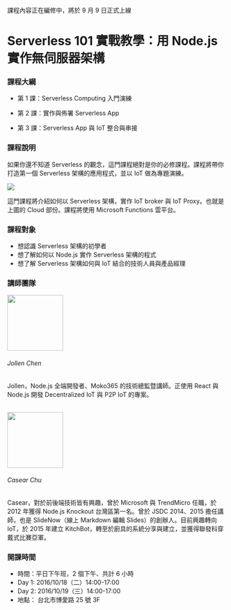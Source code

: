 <p class="lead">課程內容正在編修中，將於 9 月 9 日正式上線</p>

<h1 class="hide">Serverless 101 實戰教學：用 Node.js 實作無伺服器架構</h1>

### 課程大綱

* 第 1 課：Serverless Computing 入門演練

* 第 2 課：實作與佈署 Serverless App
 
* 第 3 課：Serverless App 與 IoT 整合與串接

### 課程說明

如果你還不知道 Serverless 的觀念，這門課程絕對是你的必修課程。課程將帶你打造第一個 Serverless 架構的應用程式，並以 IoT 做為專題演練。

![](https://cloud.githubusercontent.com/assets/1126021/13871103/b0f09960-ed1c-11e5-810b-33f4aa8f0e70.png)

這門課程將介紹如何以 Serverless 架構，實作 IoT broker 與 IoT Proxy。也就是上圖的 Cloud 部份。課程將使用 Microsoft Functions 雲平台。

### 課程對象

* 想認識 Serverless 架構的初學者
* 想了解如何以 Node.js 實作 Serverless 架構的程式
* 想了解 Serverless 架構如何與 IoT 結合的技術人員與產品經理

### 講師團隊

<div>
<img src="https://avatars1.githubusercontent.com/u/1126021?v=3&s=400" width="128" height="128" class="img-circle img-responsive pull-left">
<h6>Jollen Chen </h6>
<p>Jollen，Node.js 全端開發者、Moko365 的技術總監暨講師。正使用 React 與 Node.js 開發 Decentralized IoT 與 P2P IoT 的專案。</p>
</div>

<br >
<div>
<img src="https://avatars0.githubusercontent.com/u/2017447?v=3&amp;s=460" width="128" height="128" class="img-circle img-responsive pull-left">
<h6>Casear Chu</h6>
<p>Casear，對於前後端技術皆有興趣，曾於 Microsoft 與 TrendMicro 任職，於 2012 年獲得 Node.js Knockout 台灣區第一名。曾於 JSDC 2014、2015 擔任講師，也是 SlideNow（線上 Markdown 編輯 Slides）的創辦人。目前興趣轉向 IoT，於 2015 年建立 KitchBot，轉至於廚具的系統分享與建立，並獲得聯發科穿戴式比賽亞軍。</p>
</div>

### 開課時間

* 時間：平日下午班，2 個下午、共計 6 小時
 * Day 1: 2016/10/18（二）14:00-17:00
 * Day 2: 2016/10/19（三）14:00-17:00
* 地點： 台北市博愛路 25 號 3F

